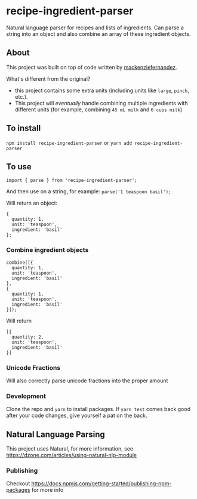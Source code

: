 # recipe-ingredient-parser
Natural language parser for recipes and lists of ingredients. Can parse a string into an object and also combine an array of these ingredient objects.

## About
This project was built on top of code written by [mackenziefernandez](https://github.com/mackenziefernandez/recipe-parser). 

What's different from the original? 
- this project contains some extra units (including units like `large`, `pinch`, etc.).
- This project will *eventually* handle combining multiple ingredients with different units (for example, combining `45 mL milk` and `6 cups milk`)

## To install
`npm install recipe-ingredient-parser` or `yarn add recipe-ingredient-parser`

## To use
`import { parse } from 'recipe-ingredient-parser';`

And then use on a string, for example:
`parse('1 teaspoon basil');`

Will return an object:
```
{
  quantity: 1,
  unit: 'teaspoon',
  ingredient: 'basil'
};
```

### Combine ingredient objects
```
combine([{
  quantity: 1,
  unit: 'teaspoon',
  ingredient: 'basil'
},
{
  quantity: 1,
  unit: 'teaspoon',
  ingredient: 'basil'
}]);
```

Will return
```
[{
  quantity: 2,
  unit: 'teaspoon',
  ingredient: 'basil'
}]
```


### Unicode Fractions
Will also correctly parse unicode fractions into the proper amount

### Development	
Clone the repo and `yarn` to install packages. If `yarn test` comes back good after your code changes, give yourself a pat on the back.	
	
## Natural Language Parsing	
This project uses Natural, for more information, see https://dzone.com/articles/using-natural-nlp-module	
	
### Publishing	
Checkout https://docs.npmjs.com/getting-started/publishing-npm-packages for more info
